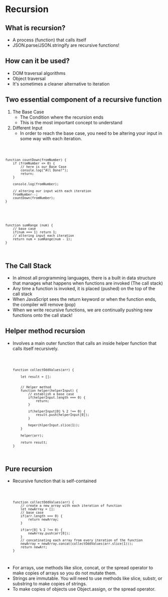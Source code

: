 # Recursion
## What is recursion?

* A process (function) that calls itself
* JSON.parse/JSON.stringify are recursive functions!


## How can it be used?
* DOM traversal algorithms
* Object traversal
* It's sometimes a cleaner alternative to iteration
## Two essential component of a recursive function
1. The Base Case
      * The Condition where the recursion ends
      * This is the most important concept to understand
2. Different Input
    * In order to reach the base case, you need to be altering your input in some way with each iteration.

<code>
        
    function countDown(fromNumber) {
        if (fromNumber <= 0) {
            // here is our Base Case
            console.log("All Done!");
            return;
        }

        console.log(fromNumber);

        // altering our input with each iteration
        fromNumber--;
        countDown(fromNumber);
    }

</code>

<code>

    function sumRange (num) {
        // base case
        if(num === 1) return 1;
        // altering input each iteration
        return num + sumRange(num - 1);
    }

</code>




## The Call Stack
* In almost all programming languages, there is a built in data structure that manages what happens when functions are invoked (The call stack)
* Any time a function is invoked, it is placed (pushed) on the top of the call stack
* When JavaScript sees the return keyword or when the function ends, the compiler will remove (pop)
* When we write recursive functions, we are continually pushing new functions onto the call stack!
## Helper method recursion
* Involves a main outer function that calls an inside helper function that calls itself recursively.

<code>

        function collectOddValues(arr) {
        
            let result = [];


            // Helper method
            function helper(helperInput) {
                // establish a base case
                if(helperInput.length === 0) {
                    return;
                }

                if(helperInput[0] % 2 !== 0) {
                    result.push(helperInput[0]);
                }

                heper(hlperInput.slice(1));
            }

            helper(arr);

            return result;
        }

</code>

## Pure recursion
* Recursive function that is self-contained

<code>


        function collectOddValues(arr) {
            // create a new array with each iteration of function
            let newArray = [];
            // base case
            if(arr.length === 0) {
                return newArray;
            }

            if(arr[0] % 2 !== 0) {
                newArray.push(arr[0]);
            }
            // concatinating each array from every iteration of the function
            newArray = newArray.concat(collectOddValues(arr.slice(1)));
            return newArr;
        }
</code>

* For arrays, use methods like slice, concat, or the spread operator to make copies of arrays so you do not mutate them.
* Strings are immutable. You will need to use methods like slice, substr, or substring to make copies of strings.
* To make copies of objects use Object.assign, or the spread operator.
